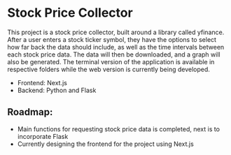 # Stock Price Collector

This project is a stock price collector, built around a library called yfinance. After a user enters a stock ticker symbol, they have the options to select how far back the data should include, as well as the time intervals between each stock price data. The data will then be downloaded, and a graph will also be generated. The terminal version of the application is available in respective folders while the web version is currently being developed.

- Frontend: Next.js
- Backend: Python and Flask



## Roadmap:
- Main functions for requesting stock price data is completed, next is to incorporate Flask
- Currently designing the frontend for the project using Next.js